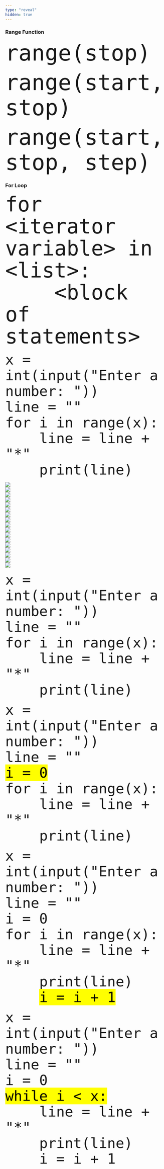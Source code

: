 ```yaml
---
type: "reveal"
hidden: true
---
```

<section>
    <h3>Range Function</h3>
    <pre><code style="font-size: 70px; line-height: 80px" class="language-python stretch">range(stop)
</code></pre>
<pre><code style="font-size: 70px; line-height: 80px" class="language-python stretch">range(start, stop)
</code></pre>
<pre><code style="font-size: 70px; line-height: 80px" class="language-python stretch">range(start, stop, step)
</code></pre>
</section>

<section>
    <h3>For Loop</h3>
    <pre><code style="font-size: 65px; line-height: 70px" class="language-python stretch">for &lt;iterator variable> in &lt;list>:
    &lt;block of statements>
</code></pre>
</section>

<section>
    <pre><code style="font-size: 45px; line-height: 50px" class="language-python stretch">x = int(input("Enter a number: "))
line = ""
for i in range(x):
    line = line + "*"
    print(line)
</code></pre>
</section>

<section>
	<img class="stretch plain" src="/images/05/tutor10_1.png">
</section>

<section>
	<img class="stretch plain" src="/images/05/tutor10_2.png">
</section>

<section>
	<img class="stretch plain" src="/images/05/tutor10_3.png">
</section>

<section>
	<img class="stretch plain" src="/images/05/tutor10_4.png">
</section>

<section>
	<img class="stretch plain" src="/images/05/tutor10_5.png">
</section>

<section>
	<img class="stretch plain" src="/images/05/tutor10_6.png">
</section>

<section>
	<img class="stretch plain" src="/images/05/tutor10_7.png">
</section>

<section>
	<img class="stretch plain" src="/images/05/tutor10_8.png">
</section>

<section>
	<img class="stretch plain" src="/images/05/tutor10_10.png">
</section>

<section>
	<img class="stretch plain" src="/images/05/tutor10_11.png">
</section>

<section>
	<img class="stretch plain" src="/images/05/tutor10_13.png">
</section>

<section>
	<img class="stretch plain" src="/images/05/tutor10_14.png">
</section>

<section>
	<img class="stretch plain" src="/images/05/tutor10_16.png">
</section>

<section>
	<img class="stretch plain" src="/images/05/tutor10_17.png">
</section>

<section>
	<img class="stretch plain" src="/images/05/tutor10_19.png">
</section>

<section>
	<img class="stretch plain" src="/images/05/tutor10_20.png">
</section>

<section>
	<img class="stretch plain" src="/images/05/tutor10.gif">
</section>

<section>
    <pre><code style="font-size: 45px; line-height: 50px" class="language-python stretch">x = int(input("Enter a number: "))
line = ""
for i in range(x):
    line = line + "*"
    print(line)
</code></pre>
</section>

<section>
    <pre><code style="font-size: 45px; line-height: 50px" class="language-python stretch">x = int(input("Enter a number: "))
line = ""
<mark>i = 0</mark>
for i in range(x):
    line = line + "*"
    print(line)
</code></pre>
</section>

<section>
    <pre><code style="font-size: 45px; line-height: 50px" class="language-python stretch">x = int(input("Enter a number: "))
line = ""
i = 0
for i in range(x):
    line = line + "*"
    print(line)
    <mark>i = i + 1</mark>
</code></pre>
</section>

<section>
    <pre><code style="font-size: 45px; line-height: 50px" class="language-python stretch">x = int(input("Enter a number: "))
line = ""
i = 0
<mark>while i < x:</mark>
    line = line + "*"
    print(line)
    i = i + 1
</code></pre>
</section>